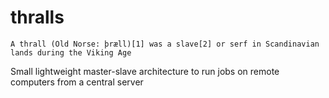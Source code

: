 thralls
=======

```
A thrall (Old Norse: þræll)[1] was a slave[2] or serf in Scandinavian lands during the Viking Age
```

Small lightweight master-slave architecture to run jobs on remote computers from a central server
